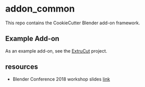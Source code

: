 # addon_common

This repo contains the CookieCutter Blender add-on framework.

## Example Add-on

As an example add-on, see the [ExtruCut](https://github.com/CGCookie/ExtruCut) project.

## resources

- Blender Conference 2018 workshop slides [link](https://gfx.cse.taylor.edu/courses/bcon18/index.md.html?scale)
